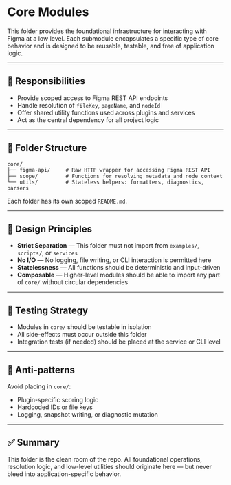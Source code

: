 # Core Modules

This folder provides the foundational infrastructure for interacting with Figma at a low level. Each submodule encapsulates a specific type of core behavior and is designed to be reusable, testable, and free of application logic.

---

## 📌 Responsibilities

- Provide scoped access to Figma REST API endpoints
- Handle resolution of `fileKey`, `pageName`, and `nodeId`
- Offer shared utility functions used across plugins and services
- Act as the central dependency for all project logic

---

## 📁 Folder Structure

```plaintext
core/
├── figma-api/     # Raw HTTP wrapper for accessing Figma REST API
├── scope/         # Functions for resolving metadata and node context
└── utils/         # Stateless helpers: formatters, diagnostics, parsers
```

Each folder has its own scoped `README.md`.

---

## 🧱 Design Principles

- **Strict Separation** — This folder must not import from `examples/`, `scripts/`, or `services`
- **No I/O** — No logging, file writing, or CLI interaction is permitted here
- **Statelessness** — All functions should be deterministic and input-driven
- **Composable** — Higher-level modules should be able to import any part of `core/` without circular dependencies

---

## 🧪 Testing Strategy

- Modules in `core/` should be testable in isolation
- All side-effects must occur outside this folder
- Integration tests (if needed) should be placed at the service or CLI level

---

## 🚫 Anti-patterns

Avoid placing in `core/`:
- Plugin-specific scoring logic
- Hardcoded IDs or file keys
- Logging, snapshot writing, or diagnostic mutation

---

## ✅ Summary

This folder is the clean room of the repo. All foundational operations, resolution logic, and low-level utilities should originate here — but never bleed into application-specific behavior.
